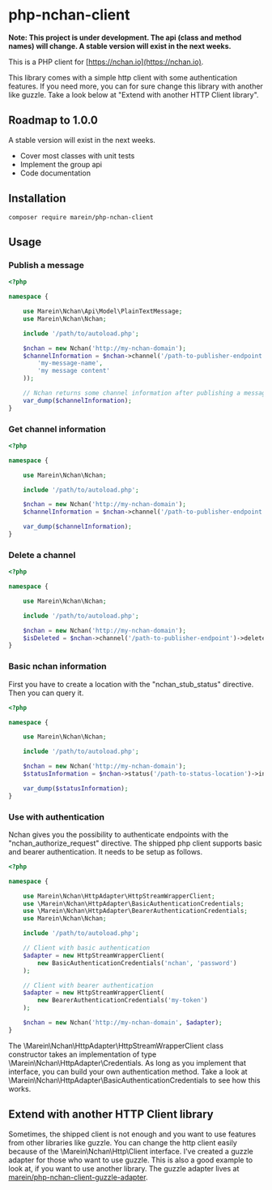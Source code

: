 # php-nchan-client

__Note: This project is under development. The api (class and method names) will change. A stable version will exist
in the next weeks.__

This is a PHP client for [https://nchan.io](https://nchan.io).

This library comes with a simple http client with some authentication features. If you need more, you can for sure
change this library with another like guzzle. Take a look below at "Extend with another HTTP Client library".

## Roadmap to 1.0.0

A stable version will exist in the next weeks.

* Cover most classes with unit tests
* Implement the group api
* Code documentation

## Installation

```
composer require marein/php-nchan-client
```

## Usage

### Publish a message

```php
<?php

namespace {

    use Marein\Nchan\Api\Model\PlainTextMessage;
    use Marein\Nchan\Nchan;

    include '/path/to/autoload.php';

    $nchan = new Nchan('http://my-nchan-domain');  
    $channelInformation = $nchan->channel('/path-to-publisher-endpoint')->publish(new PlainTextMessage(
        'my-message-name',
        'my message content'
    ));

    // Nchan returns some channel information after publishing a message.
    var_dump($channelInformation);
}
```

### Get channel information

```php
<?php

namespace {

    use Marein\Nchan\Nchan;

    include '/path/to/autoload.php';

    $nchan = new Nchan('http://my-nchan-domain');
    $channelInformation = $nchan->channel('/path-to-publisher-endpoint')->information();

    var_dump($channelInformation);
}
```

### Delete a channel

```php
<?php

namespace {

    use Marein\Nchan\Nchan;

    include '/path/to/autoload.php';

    $nchan = new Nchan('http://my-nchan-domain');
    $isDeleted = $nchan->channel('/path-to-publisher-endpoint')->delete();
}
```

### Basic nchan information

First you have to create a location with the "nchan_stub_status" directive. Then you can query it.

```php
<?php

namespace {

    use Marein\Nchan\Nchan;

    include '/path/to/autoload.php';

    $nchan = new Nchan('http://my-nchan-domain');
    $statusInformation = $nchan->status('/path-to-status-location')->information();

    var_dump($statusInformation);
}
```

### Use with authentication

Nchan gives you the possibility to authenticate endpoints with the "nchan_authorize_request" directive.
The shipped php client supports basic and bearer authentication. It needs to be setup as follows.

```php
<?php

namespace {

    use Marein\Nchan\HttpAdapter\HttpStreamWrapperClient;
    use \Marein\Nchan\HttpAdapter\BasicAuthenticationCredentials;
    use \Marein\Nchan\HttpAdapter\BearerAuthenticationCredentials;
    use Marein\Nchan\Nchan;

    include '/path/to/autoload.php';

    // Client with basic authentication
    $adapter = new HttpStreamWrapperClient(
        new BasicAuthenticationCredentials('nchan', 'password')
    );

    // Client with bearer authentication
    $adapter = new HttpStreamWrapperClient(
        new BearerAuthenticationCredentials('my-token')
    );

    $nchan = new Nchan('http://my-nchan-domain', $adapter);
}
```

The \Marein\Nchan\HttpAdapter\HttpStreamWrapperClient class constructor takes an implementation of type
\Marein\Nchan\HttpAdapter\Credentials. As long as you implement that interface, you can build your own authentication
method. Take a look at \Marein\Nchan\HttpAdapter\BasicAuthenticationCredentials to see how this works.

## Extend with another HTTP Client library

Sometimes, the shipped client is not enough and you want to use features from other libraries like guzzle.
You can change the http client easily because of the \Marein\Nchan\Http\Client interface. I've created a guzzle adapter
for those who want to use guzzle. This is also a good example to look at, if you want to use another library. The
guzzle adapter lives at
[marein/php-nchan-client-guzzle-adapter](https://github.com/marein/php-nchan-client-guzzle-adapter).